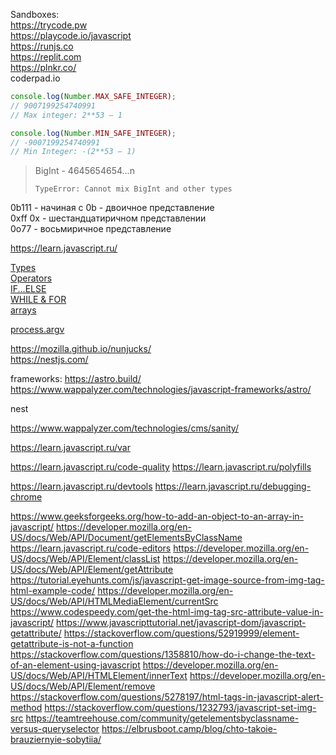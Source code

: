 Sandboxes:  
<https://trycode.pw>  
<https://playcode.io/javascript>  
<https://runjs.co>  
<https://replit.com>  
https://plnkr.co/  
coderpad.io

```js
console.log(Number.MAX_SAFE_INTEGER);
// 9007199254740991
// Max integer: 2**53 – 1
```

```js
console.log(Number.MIN_SAFE_INTEGER);
// -9007199254740991
// Min Integer: -(2**53 – 1)
```

> BigInt - 4645654654...n
> 
> `TypeError: Cannot mix BigInt and other types`



0b111 - начиная с 0b - двоичное представление  
0xff 0x - шестандцатиричном представлении  
0o77 - восьмиричное представление  


https://learn.javascript.ru/

[Types](/reference/js/types.md)  
[Operators](/reference/js/operators.md)  
[IF...ELSE](/reference/js/if_else.md)  
[WHILE & FOR](/reference/js/while_for.md)  
[arrays](/reference/js/arrays.md)

[process.argv](/dev/js/process.argv.md)

https://mozilla.github.io/nunjucks/  
https://nestjs.com/  





frameworks:
https://astro.build/
https://www.wappalyzer.com/technologies/javascript-frameworks/astro/

nest

https://www.wappalyzer.com/technologies/cms/sanity/



<https://learn.javascript.ru/var>



<https://learn.javascript.ru/code-quality>
<https://learn.javascript.ru/polyfills>


<https://learn.javascript.ru/devtools>
<https://learn.javascript.ru/debugging-chrome>

https://www.geeksforgeeks.org/how-to-add-an-object-to-an-array-in-javascript/
https://developer.mozilla.org/en-US/docs/Web/API/Document/getElementsByClassName
https://learn.javascript.ru/code-editors
https://developer.mozilla.org/en-US/docs/Web/API/Element/classList
https://developer.mozilla.org/en-US/docs/Web/API/Element/getAttribute
https://tutorial.eyehunts.com/js/javascript-get-image-source-from-img-tag-html-example-code/
https://developer.mozilla.org/en-US/docs/Web/API/HTMLMediaElement/currentSrc
https://www.codespeedy.com/get-the-html-img-tag-src-attribute-value-in-javascript/
https://www.javascripttutorial.net/javascript-dom/javascript-getattribute/
https://stackoverflow.com/questions/52919999/element-getattribute-is-not-a-function
https://stackoverflow.com/questions/1358810/how-do-i-change-the-text-of-an-element-using-javascript
https://developer.mozilla.org/en-US/docs/Web/API/HTMLElement/innerText
https://developer.mozilla.org/en-US/docs/Web/API/Element/remove
https://stackoverflow.com/questions/5278197/html-tags-in-javascript-alert-method
https://stackoverflow.com/questions/1232793/javascript-set-img-src
https://teamtreehouse.com/community/getelementsbyclassname-versus-queryselector
https://elbrusboot.camp/blog/chto-takoie-brauziernyie-sobytiia/
